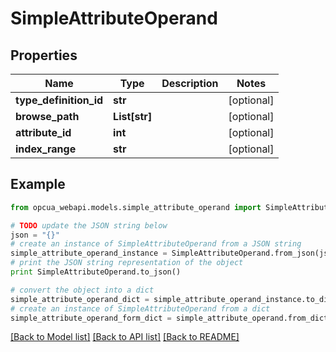 # SimpleAttributeOperand


## Properties
Name | Type | Description | Notes
------------ | ------------- | ------------- | -------------
**type_definition_id** | **str** |  | [optional] 
**browse_path** | **List[str]** |  | [optional] 
**attribute_id** | **int** |  | [optional] 
**index_range** | **str** |  | [optional] 

## Example

```python
from opcua_webapi.models.simple_attribute_operand import SimpleAttributeOperand

# TODO update the JSON string below
json = "{}"
# create an instance of SimpleAttributeOperand from a JSON string
simple_attribute_operand_instance = SimpleAttributeOperand.from_json(json)
# print the JSON string representation of the object
print SimpleAttributeOperand.to_json()

# convert the object into a dict
simple_attribute_operand_dict = simple_attribute_operand_instance.to_dict()
# create an instance of SimpleAttributeOperand from a dict
simple_attribute_operand_form_dict = simple_attribute_operand.from_dict(simple_attribute_operand_dict)
```
[[Back to Model list]](../README.md#documentation-for-models) [[Back to API list]](../README.md#documentation-for-api-endpoints) [[Back to README]](../README.md)


